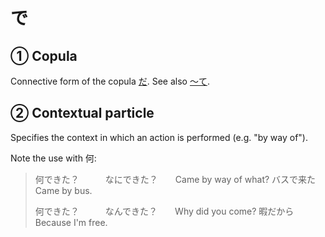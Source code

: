 # で

## ① Copula

Connective form of the copula [だ](だ). See also [～て](＿て).

## ② Contextual particle

Specifies the context in which an action is performed (e.g. "by way of").

Note the use with 何:

> 何できた？　　　なにできた？　　Came by way of what?
> バスで来た　　　　　　　　　　　Came by bus.
> 
> 何できた？　　　なんできた？　　Why did you come?
> 暇だから　　　　　　　　　　　　Because I'm free.